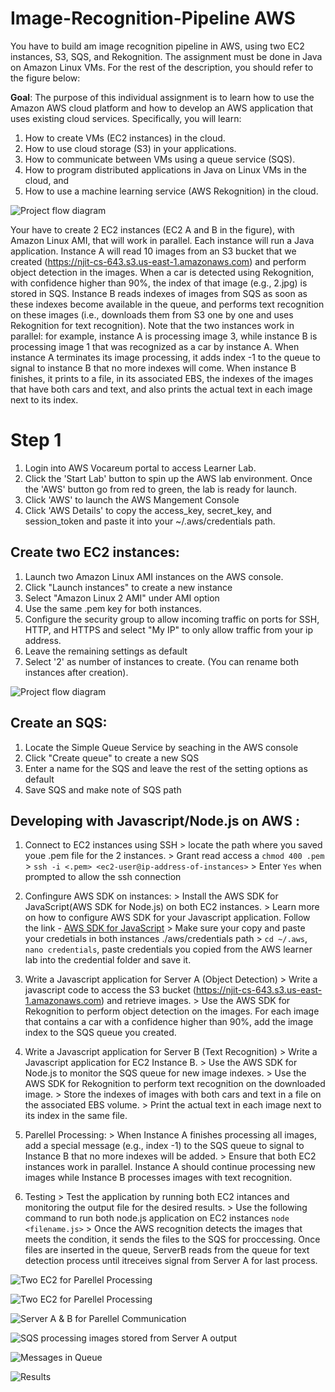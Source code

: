 # Image-Recognition-Pipeline AWS

You have to build am image recognition pipeline in AWS, using two EC2 instances, S3, SQS, and Rekognition. The assignment must be done in Java on Amazon Linux VMs. For the rest of the description, you should refer to the figure below:

**Goal**: The purpose of this individual assignment is to learn how to use the Amazon AWS cloud platform and how to develop an AWS application that uses existing cloud services. Specifically, you will learn:
1. How to create VMs (EC2 instances) in the cloud.
2. How to use cloud storage (S3) in your applications.
3. How to communicate between VMs using a queue service (SQS).
4. How to program distributed applications in Java on Linux VMs in the cloud, and
5. How to use a machine learning service (AWS Rekognition) in the cloud.

![Project flow diagram](https://njit-bucket-image.s3.us-east-1.amazonaws.com/Screenshot%202023-10-29%20at%207.26.35%E2%80%AFPM.png?response-content-disposition=inline&X-Amz-Security-Token=IQoJb3JpZ2luX2VjEGMaCXVzLWVhc3QtMSJIMEYCIQDglzhV%2FGfoVzHIZvFPD6xXaO4Fmu8xQR6UgvK5vvC3MwIhANOkqSes2PeCo9p%2FofRo%2FBQP4djEqsv7TYdARLuPCfXnKogDCMv%2F%2F%2F%2F%2F%2F%2F%2F%2F%2FwEQARoMMjMwNzYzMDcwNjE3Igy7uh0RJ1ESuj8MSCkq3AJGbcIIQ3pvHZDLtbYEz%2BcHRxonp17dVtKjraPygcTHJQSpAAUh5LvB1WAVVPiv7IV7UZWobajX8FPRrLEySbNi0po1Q5b%2BjtklHA2I3Fd5phRWb5HRzP0g%2B5BBipMQj2mD%2BWqaHuvm358WH4TQowTmwzjaihaOppyDivLIrXMwM45lK4RobTfOgb0HC%2BYb%2BXizpCukkRG4l3OaL0GPdPBw3tUx6AU8KBNw098cziUYf%2F9OPO5I51pqkfJ0HMonJk5h6qx2O9%2F4gzi%2FwvSPgoBG8xloAnWkTYzGdZwwqI%2F3T1C%2FWJXNKg2aF4pq3wqgFGP8trn%2BvM33FQT7qAML39P5DsLngGGxIKkW9iugTz7HlZDN%2BQq1J6nLgzq6%2B%2BkXHV1Q%2BrSi%2F6piWpVmWtSMiDU7BnEK61RxvOQ1Eo8UJra%2Fp29bxlqJRQY9ISF23y07kVzDfhPUhPxa9HgkU08w%2FZbPqwY6sgJxrm%2FRyYc%2BbtEdRAJrC34JYxrWegRMX4c58KQrQspKZL%2Fgfk4h3%2F865WS0cai5363NEuTu2F9vR45%2BhKo8y7mf%2F833pOrOPVjfA85oGU0fjLiGUkEjaZw2b5Z1PqzP5gT%2FauRawltuY9XSfYbW6LYkeHsDFk5X9dlpH6NGzYaxOIQ9%2BN8te%2FvmeAuJaCkltX3oMID31QPsf6SKiQkveBjsgl9b%2BSSmK08UJ6mhrdXzGsls4x7VV8AapDid4egvsrDGPBTIMalkatmbDcEyOQmG61O%2FBsvSyAHoTSi7X9ix2EX71yHVY7HY49Ku7QXEkAv2msUGxa2dIQW9MWRdbMT5bRAUtBQSJDRsdaxzKbB%2Buve4Apkqc2SUoUYa9ITEKSbekLKqM5k7rHnp54OKJKT1P%2BA%3D&X-Amz-Algorithm=AWS4-HMAC-SHA256&X-Amz-Date=20231209T025142Z&X-Amz-SignedHeaders=host&X-Amz-Expires=300&X-Amz-Credential=ASIATLOUNASMRAUVEHK5%2F20231209%2Fus-east-1%2Fs3%2Faws4_request&X-Amz-Signature=260f870a0382b22901762e12dbaabe09debee00bbcc548ebac72dc49a62ebc6c)

Your have to create 2 EC2 instances (EC2 A and B in the figure), with Amazon Linux AMI, that will work in parallel. Each instance will run a Java application. Instance A will read 10 images from an S3 bucket that we created (https://njit-cs-643.s3.us-east-1.amazonaws.com) and perform object detection in the images. When a car is detected using Rekognition, with confidence higher than 90%, the index of that image (e.g., 2.jpg) is stored in SQS. Instance B reads indexes of images from SQS as soon as these indexes become available in the queue, and performs text recognition on these images (i.e., downloads them from S3 one by one and uses Rekognition for text recognition). Note that the two instances work in parallel: for example, instance A is processing image 3, while instance B is processing image 1 that was recognized as a car by instance A. When instance A terminates its image processing, it adds index -1 to the queue to signal to instance B that no more indexes will come. When instance B finishes, it prints to a file, in its associated EBS, the indexes of the images that have both cars and text, and also prints the actual text in each image next to its index.


# Step 1

1. Login into AWS Vocareum portal to access Learner Lab. 
2. Click the 'Start Lab' button to spin up the AWS lab environment. Once the 'AWS' button go from red to green, the lab is ready for launch. 
3. Click 'AWS' to launch the AWS Mangement Console
4. Click 'AWS Details' to copy the access_key, secret_key, and session_token and paste it into your ~/.aws/credentials path. 

## Create two EC2 instances: 

1. Launch two Amazon Linux AMI instances on the AWS console.
2. Click "Launch instances" to create a new instance
3. Select "Amazon Linux 2 AMI" under AMI option
4. Use the same .pem key for both instances.
5. Configure the security group to allow incoming traffic on ports for SSH, HTTP, and HTTPS and select "My IP" to only allow traffic from your ip address. 
6. Leave the remaining settings as default
7. Select '2' as number of instances to create. (You can rename both instances after creation).

![Project flow diagram](https://njit-bucket-image.s3.us-east-1.amazonaws.com/Screenshot%202023-10-29%20at%208.24.45%E2%80%AFPM.png?response-content-disposition=inline&X-Amz-Security-Token=IQoJb3JpZ2luX2VjEKD%2F%2F%2F%2F%2F%2F%2F%2F%2F%2FwEaCXVzLWVhc3QtMSJIMEYCIQDVILWPw5aXTbZHE726Av5nmOuuNp6UqFDRTj%2FAr4yibwIhAIRtyArbL6nsjgQXHGr2BjK5JYB9z9hJ%2BPOLoySEmJYaKogDCMn%2F%2F%2F%2F%2F%2F%2F%2F%2F%2FwEQABoMMjMwNzYzMDcwNjE3IgxFuGQIPM%2B4l1C3kT0q3AKA0g9%2BPatrwFOfAbByFyegffpbeQxE7J%2B6GQRpB69qWKFfIBcFA0OVu9T3w3ZRlaCRebtXCT82BcQCf4UrGZ04ejogSZdG9MJNZry5jb01Z7qNXU8i7gNbSKbnwnVpUcwV1MHKfPE6BEv21IjBXdqNorQf6vlPGD%2Fd8i7HJGSnjstPHIg1R%2Bf3esdIWGCDLlJx5R8I%2BzrSjLATLKioilgEVyODs6aFq%2BW3fTZv40UfvJ635Ixonq5COI6thEtWeCLi6CUeRlGPMLXRdTNNmbs2%2FpSV3q5WaIVG1nmLN8shH2J7Q%2FhWdu%2Bb97%2FF3izlpUvmxRszV2oO5hmfvZBTjNHObRKIB59Z17RaLhlSjfoito0G68aO%2FfM30oaR06KfPfqF4dDobQ7wZ%2B%2FUTKmxovv63I%2BLfCPdYkDkD1P%2FVHQ7AKj7SNWjq3HzJ9W6tVyR4%2BLOISjlmNdvO%2FiLunMwmfP6qQY6sgILe5qIKFQf3lAeQLAmGm%2BTzuGpUhrQutS1Pn7CnmR0AOmj%2B13RxuBl1YQdHouVz54uyOFc6ziJGC1Dx2qXrsoOia4%2FKyPi4J4chMW5vXAVD%2BkgtdIiE05KHUnAqiEER069OOlYYlwhSTl54YaeeO5%2FqPVgGmNWX3Ktg48xC7uOH6SEu%2Fl46iN7nqYPpCVrIzd9xGP3uB3HB82S27btfYzE6m67M1iu6ffZtSTv6rU8jfHfsrsDhCbwBM5e4%2Fn9yyfrXIQsEgM1URvaRZtprXX1zXcO0uzkXw%2BAIUZI7wl4Nmc0ICtWYCq4hOXTEqDmwgEER%2BZ7jS6xKwHEDybYRCKU%2FTtDP6X7a7r6HUnxH%2FUxvNI9%2FcXjxsyEowQ8szcUqUZMNPp22epRT7A05huHqMppzAk%3D&X-Amz-Algorithm=AWS4-HMAC-SHA256&X-Amz-Date=20231030T002740Z&X-Amz-SignedHeaders=host&X-Amz-Expires=300&X-Amz-Credential=ASIATLOUNASMQ2INHC6Y%2F20231030%2Fus-east-1%2Fs3%2Faws4_request&X-Amz-Signature=59db7a3560ee77bd203776696549e91ae9c0d35f14ebff59cb454f0cd38869b8)

## Create an SQS: 

1. Locate the Simple Queue Service by seaching in the AWS console
2. Click "Create queue" to create a new SQS
3. Enter a name for the SQS and leave the rest of the setting options as default
4. Save SQS and make note of SQS path


## Developing with Javascript/Node.js on AWS :

1. Connect to EC2 instances using SSH 
    	> locate the path where you saved youe .pem file for the 2 instances. 
        >  Grant read access a  `chmod 400 .pem` 
        >  `ssh -i <.pem> <ec2-user@ip-address-of-instances>` 
        >  Enter `Yes` when prompted to allow the ssh connection

2. Confingure AWS SDK on instances: 
        > Install the AWS SDK for JavaScript(AWS SDK for Node.js) on both EC2 instances.
        > Learn more on how to configure AWS SDK for your Javascript application. Follow the link - [AWS SDK for JavaScript](https://aws.amazon.com/sdk-for-javascript/ )
        > Make sure your copy and paste your credetials in both instances ./aws/credentials path
        > `cd ~/.aws`, `nano credentials`, paste credentials you copied from the AWS learner lab into the credential folder and save it.

3. Write a Javascript application for Server A (Object Detection)
        > Write a javascript code to access the S3 bucket (https://njit-cs-643.s3.us-east-1.amazonaws.com) and retrieve images.
        > Use the AWS SDK for Rekognition to perform object detection on the images. For each image that contains a car with a confidence higher than 90%, add the image index to the SQS queue you created.

4. Write a Javascript application for Server B (Text Recognition)
        > Write a Javascript application for EC2 Instance B.
        > Use the AWS SDK for Node.js to monitor the SQS queue for new image indexes.
        > Use the AWS SDK for Rekognition to perform text recognition on the downloaded image.
        > Store the indexes of images with both cars and text in a file on the associated EBS volume.
        > Print the actual text in each image next to its index in the same file.

5. Parellel Processing: 
        > When Instance A finishes processing all images, add a special message (e.g., index -1) to the SQS queue to signal to Instance B that no more indexes will be added.
        > Ensure that both EC2 instances work in parallel. Instance A should continue processing new images while Instance B processes images with text recognition.

6. Testing 
        > Test the application by running both EC2 intances and monitoring the output file for the desired results. 
        > Use the following command to run both node.js application on EC2 instances `node <filename.js>`
        > Once the AWS recognition detects the images that meets the condition, it sends the files to the SQS for proccessing. Once files are inserted in the queue, ServerB reads from the queue for text detection process until itreceives signal from Server A for last process. 
        
 ![Two EC2 for Parellel Processing](https://njit-bucket-image.s3.us-east-1.amazonaws.com/Screenshot%202023-10-29%20at%208.52.17%E2%80%AFPM.png?response-content-disposition=inline&X-Amz-Security-Token=IQoJb3JpZ2luX2VjEKD%2F%2F%2F%2F%2F%2F%2F%2F%2F%2FwEaCXVzLWVhc3QtMSJIMEYCIQDVILWPw5aXTbZHE726Av5nmOuuNp6UqFDRTj%2FAr4yibwIhAIRtyArbL6nsjgQXHGr2BjK5JYB9z9hJ%2BPOLoySEmJYaKogDCMn%2F%2F%2F%2F%2F%2F%2F%2F%2F%2FwEQABoMMjMwNzYzMDcwNjE3IgxFuGQIPM%2B4l1C3kT0q3AKA0g9%2BPatrwFOfAbByFyegffpbeQxE7J%2B6GQRpB69qWKFfIBcFA0OVu9T3w3ZRlaCRebtXCT82BcQCf4UrGZ04ejogSZdG9MJNZry5jb01Z7qNXU8i7gNbSKbnwnVpUcwV1MHKfPE6BEv21IjBXdqNorQf6vlPGD%2Fd8i7HJGSnjstPHIg1R%2Bf3esdIWGCDLlJx5R8I%2BzrSjLATLKioilgEVyODs6aFq%2BW3fTZv40UfvJ635Ixonq5COI6thEtWeCLi6CUeRlGPMLXRdTNNmbs2%2FpSV3q5WaIVG1nmLN8shH2J7Q%2FhWdu%2Bb97%2FF3izlpUvmxRszV2oO5hmfvZBTjNHObRKIB59Z17RaLhlSjfoito0G68aO%2FfM30oaR06KfPfqF4dDobQ7wZ%2B%2FUTKmxovv63I%2BLfCPdYkDkD1P%2FVHQ7AKj7SNWjq3HzJ9W6tVyR4%2BLOISjlmNdvO%2FiLunMwmfP6qQY6sgILe5qIKFQf3lAeQLAmGm%2BTzuGpUhrQutS1Pn7CnmR0AOmj%2B13RxuBl1YQdHouVz54uyOFc6ziJGC1Dx2qXrsoOia4%2FKyPi4J4chMW5vXAVD%2BkgtdIiE05KHUnAqiEER069OOlYYlwhSTl54YaeeO5%2FqPVgGmNWX3Ktg48xC7uOH6SEu%2Fl46iN7nqYPpCVrIzd9xGP3uB3HB82S27btfYzE6m67M1iu6ffZtSTv6rU8jfHfsrsDhCbwBM5e4%2Fn9yyfrXIQsEgM1URvaRZtprXX1zXcO0uzkXw%2BAIUZI7wl4Nmc0ICtWYCq4hOXTEqDmwgEER%2BZ7jS6xKwHEDybYRCKU%2FTtDP6X7a7r6HUnxH%2FUxvNI9%2FcXjxsyEowQ8szcUqUZMNPp22epRT7A05huHqMppzAk%3D&X-Amz-Algorithm=AWS4-HMAC-SHA256&X-Amz-Date=20231030T012327Z&X-Amz-SignedHeaders=host&X-Amz-Expires=300&X-Amz-Credential=ASIATLOUNASMQ2INHC6Y%2F20231030%2Fus-east-1%2Fs3%2Faws4_request&X-Amz-Signature=8182da03d5ae15641a1e4daafbc6b8a8a7040693a2350070dfdd261c38155947)

![Two EC2 for Parellel Processing](https://njit-bucket-image.s3.us-east-1.amazonaws.com/Screenshot%202023-10-29%20at%209.10.30%E2%80%AFPM.png?response-content-disposition=inline&X-Amz-Security-Token=IQoJb3JpZ2luX2VjEKD%2F%2F%2F%2F%2F%2F%2F%2F%2F%2FwEaCXVzLWVhc3QtMSJIMEYCIQDVILWPw5aXTbZHE726Av5nmOuuNp6UqFDRTj%2FAr4yibwIhAIRtyArbL6nsjgQXHGr2BjK5JYB9z9hJ%2BPOLoySEmJYaKogDCMn%2F%2F%2F%2F%2F%2F%2F%2F%2F%2FwEQABoMMjMwNzYzMDcwNjE3IgxFuGQIPM%2B4l1C3kT0q3AKA0g9%2BPatrwFOfAbByFyegffpbeQxE7J%2B6GQRpB69qWKFfIBcFA0OVu9T3w3ZRlaCRebtXCT82BcQCf4UrGZ04ejogSZdG9MJNZry5jb01Z7qNXU8i7gNbSKbnwnVpUcwV1MHKfPE6BEv21IjBXdqNorQf6vlPGD%2Fd8i7HJGSnjstPHIg1R%2Bf3esdIWGCDLlJx5R8I%2BzrSjLATLKioilgEVyODs6aFq%2BW3fTZv40UfvJ635Ixonq5COI6thEtWeCLi6CUeRlGPMLXRdTNNmbs2%2FpSV3q5WaIVG1nmLN8shH2J7Q%2FhWdu%2Bb97%2FF3izlpUvmxRszV2oO5hmfvZBTjNHObRKIB59Z17RaLhlSjfoito0G68aO%2FfM30oaR06KfPfqF4dDobQ7wZ%2B%2FUTKmxovv63I%2BLfCPdYkDkD1P%2FVHQ7AKj7SNWjq3HzJ9W6tVyR4%2BLOISjlmNdvO%2FiLunMwmfP6qQY6sgILe5qIKFQf3lAeQLAmGm%2BTzuGpUhrQutS1Pn7CnmR0AOmj%2B13RxuBl1YQdHouVz54uyOFc6ziJGC1Dx2qXrsoOia4%2FKyPi4J4chMW5vXAVD%2BkgtdIiE05KHUnAqiEER069OOlYYlwhSTl54YaeeO5%2FqPVgGmNWX3Ktg48xC7uOH6SEu%2Fl46iN7nqYPpCVrIzd9xGP3uB3HB82S27btfYzE6m67M1iu6ffZtSTv6rU8jfHfsrsDhCbwBM5e4%2Fn9yyfrXIQsEgM1URvaRZtprXX1zXcO0uzkXw%2BAIUZI7wl4Nmc0ICtWYCq4hOXTEqDmwgEER%2BZ7jS6xKwHEDybYRCKU%2FTtDP6X7a7r6HUnxH%2FUxvNI9%2FcXjxsyEowQ8szcUqUZMNPp22epRT7A05huHqMppzAk%3D&X-Amz-Algorithm=AWS4-HMAC-SHA256&X-Amz-Date=20231030T012647Z&X-Amz-SignedHeaders=host&X-Amz-Expires=300&X-Amz-Credential=ASIATLOUNASMQ2INHC6Y%2F20231030%2Fus-east-1%2Fs3%2Faws4_request&X-Amz-Signature=1571172f16c197ff56faec02c52c275dbc7f7212b4ccf03e027e62b1bcf5bc32)

![Server A & B for Parellel Communication](https://njit-bucket-image.s3.amazonaws.com/Screenshot+2023-10-29+at+8.52.17%E2%80%AFPM.png)


 ![SQS processing images stored from Server A output](https://njit-bucket-image.s3.amazonaws.com/Screenshot+2023-10-29+at+9.10.30%E2%80%AFPM.png)
 
 ![Messages in Queue](https://njit-bucket-image.s3.amazonaws.com/Screenshot+2023-10-29+at+9.21.15%E2%80%AFPM.png)
        
 ![Results](https://njit-bucket-image.s3.amazonaws.com/Screenshot+2023-10-29+at+9.30.11%E2%80%AFPM.png)
        




        


        



        


